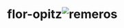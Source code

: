 # flor-opitz![remeros](https://github.com/diplomado-infografia/flor-opitz/assets/137964748/08600813-780e-43d0-856c-edbcc8b47c56)
